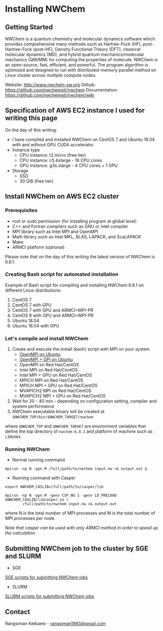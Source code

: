 # Installing NWChem 

## Getting Started

NWChem is a quantum chemistry and molecular dynamics software which provides comprehensive many methods such as Hartree-Fock (HF), post-Hartree-Fock (post-HF), Density Functional Theory (DFT), classical molecular dynamics (MD), and hybrid quantum mechanics/molecular mechanics (QM/MM) for computing the properties of molecule. NWChem is an open-source, fast, efficient, and powerful. The program algorithm is optimized and designed to run with distributed-memory parallel method on Linux cluster across multiple compute nodes.

Website: http://www.nwchem-sw.org
Github: https://github.com/nwchemgit/nwchem
Documentation: https://github.com/nwchemgit/nwchem/wiki

## Specification of AWS EC2 instance I used for writing this page

On the day of this writing:

- I have compiled and installed NWChem on CentOS 7 and Ubuntu 18.04 with and without GPU CUDA accelerator.
- Instance type
  - CPU instance: t2.micro (free tier)
  - CPU instance: c5.4xlarge - 16 CPU cores
  - GPU instance: g3s.xlarge - 4 CPU cores + 1 GPU
- Storage
  - SSD
  - 30 GiB (free tier)

## Install NWChem on AWS EC2 cluster

### Prerequisites

- root or sudo permission (for installing program at global level)
- C++ and Fortran compilers such as GNU or Intel compiler
- MPI library such as Intel MPI and OpenMPI
- Math library such as Intel MKL, BLAS, LAPACK, and ScaLAPACK
- Make
- ARMCI platform (optional)

Please note that on the day of this writing the latest version of NWChem is 6.8.1.

### Creating Bash script for automated installation

Example of Bash script for compiling and installing NWChem 6.8.1 on different Linux distributions:

1. CentOS 7
2. CentOS 7 with GPU
3. CentOS 7 with GPU and ARMCI=MPI-PR
4. CentOS 8 with GPU and ARMCI=MPI-PR
5. Ubuntu 18.04
6. Ubuntu 18.04 with GPU

### Let's compile and install NWChem

1. Create and execute the install (bash) script with MPI on your system
   - [OpenMPI on Ubuntu](install-nwchem-openmpi.md)
   - [OpenMPI + GPI on Ubuntu](install-nwchem-openmpi-gpu.md)
   - OpenMPI on Red Hat/CentOS
   - Intel MPI on Red Hat/CentOS
   - Intel MPI + GPU on Red Hat/CentOS
   - MPICH MPI on Red Hat/CentOS
   - MPICH MPI + GPU on Red Hat/CentOS
   - MVAPICH2 MPI on Red Hat/CentOS
   - MVAPICH2 MPI + GPU on Red Hat/CentOS
2. Wait for 20 - 40 min - depending on configuration setting, compiler and system performance
3. NWChem executable binary will be created at `$NWCHEM_TOP/bin/$NWCHEM_TARGET/nwchem`

where `$NWCHEM_TOP` and `$NWCHEM_TARGET` are environment variables that define the top directory of `nwchem-6.8.1` and platform of machine such as `LINUX64`.

### Running NWChem

- Normal running command

```
mpirun -np N -ppn M /full/path/to/nwchem input.nw >& output.out &
```

- Running command with Casper

```
export NWCHEM_CASLIB=/full/path/to/casper/lib

mpirun -np N -ppn M -genv CSP_NG 1 -genv LD_PRELOAD $NWCHEM_CASLIB/libcasper.so \
        /full/path/to/nwchem input.nw >& output.out
```

where N is the total number of MPI processes and M is the total number of MPI processes per node.

*Note that casper can be used with only ARMCI method in order to speed up the calculation.*

## Submitting NWChem job to the cluster by SGE and SLURM

- SGE

[SGE scripts for submitting NWChem jobs](../sge)

- SLURM

[SLURM scripts for submitting NWChem jobs](../slurm)

## Contact

Rangsiman Ketkaew - rangsiman1993@gmail.com
